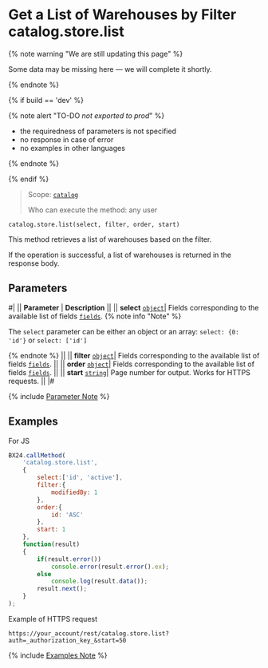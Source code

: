 # Get a List of Warehouses by Filter catalog.store.list

{% note warning "We are still updating this page" %}

Some data may be missing here — we will complete it shortly.

{% endnote %}

{% if build == 'dev' %}

{% note alert "TO-DO _not exported to prod_" %}

- the requiredness of parameters is not specified
- no response in case of error
- no examples in other languages
  
{% endnote %}

{% endif %}

> Scope: [`catalog`](../../scopes/permissions.md)
>
> Who can execute the method: any user

```http
catalog.store.list(select, filter, order, start)
```

This method retrieves a list of warehouses based on the filter.

If the operation is successful, a list of warehouses is returned in the response body.

## Parameters

#|
|| **Parameter** | **Description** ||
|| **select** 
[`object`](../../data-types.md)| Fields corresponding to the available list of fields [`fields`](catalog-store-get-fields.md).
{% note info "Note" %}

The `select` parameter can be either an object or an array: `select: {0: 'id'}` or `select: ['id']`

{% endnote %}
||
|| **filter** 
[`object`](../../data-types.md)| Fields corresponding to the available list of fields [`fields`](catalog-store-get-fields.md). ||
|| **order**
[`object`](../../data-types.md)| Fields corresponding to the available list of fields [`fields`](catalog-store-get-fields.md). ||
|| **start** 
[`string`](../../data-types.md)| Page number for output. Works for HTTPS requests. ||
|#

{% include [Parameter Note](../../../_includes/required.md) %}

## Examples

For JS

```javascript
BX24.callMethod(
    'catalog.store.list',
    {
        select:['id', 'active'],
        filter:{
            modifiedBy: 1
        },
        order:{
            id: 'ASC'
        },
        start: 1
    },
    function(result)
    {
        if(result.error())
            console.error(result.error().ex);
        else
            console.log(result.data());
        result.next();
    }
);
```

Example of HTTPS request

```
https://your_account/rest/catalog.store.list?auth=_authorization_key_&start=50
```

{% include [Examples Note](../../../_includes/examples.md) %}